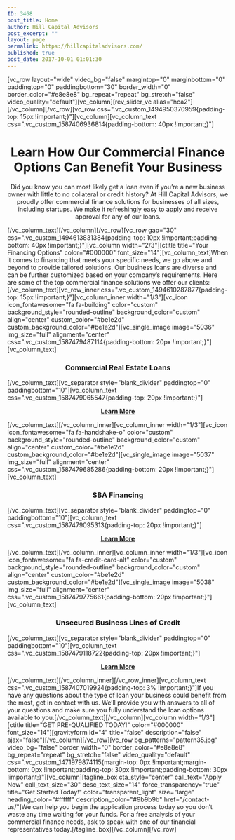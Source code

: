 ```yaml
---
ID: 3468
post_title: Home
author: Hill Capital Advisors
post_excerpt: ""
layout: page
permalink: https://hillcapitaladvisors.com/
published: true
post_date: 2017-10-01 01:01:30
---
```

<p>[vc_row layout="wide" video_bg="false" margintop="0" marginbottom="0" paddingtop="0" paddingbottom="30" border_width="0" border_color="#e8e8e8" bg_repeat="repeat" bg_stretch="false" video_quality="default"][vc_column][rev_slider_vc alias="hca2"][/vc_column][/vc_row][vc_row css=".vc_custom_1494950370959{padding-top: 15px !important;}"][vc_column][vc_column_text css=".vc_custom_1587406936814{padding-bottom: 40px !important;}"]</p>
<h1 style="text-align: center;">Learn How Our Commercial Finance Options Can Benefit Your Business</h1>
<p style="text-align: center;">Did you know you can most likely get a loan even if you’re a new business owner with little to no collateral or credit history? At Hill Capital Advisors, we proudly offer commercial finance solutions for businesses of all sizes, including startups. We make it refreshingly easy to apply and receive approval for any of our loans.</p>
<p>[/vc_column_text][/vc_column][/vc_row][vc_row gap="30" css=".vc_custom_1494613831384{padding-top: 10px !important;padding-bottom: 40px !important;}"][vc_column width="2/3"][ctitle title="Your Financing Options" color="#000000" font_size="14"][vc_column_text]When it comes to financing that meets your specific needs, we go above and beyond to provide tailored solutions. Our business loans are diverse and can be further customized based on your company’s requirements. Here are some of the top commercial finance solutions we offer our clients:[/vc_column_text][vc_row_inner css=".vc_custom_1494610287877{padding-top: 15px !important;}"][vc_column_inner width="1/3"][vc_icon icon_fontawesome="fa fa-building" color="custom" background_style="rounded-outline" background_color="custom" align="center" custom_color="#be1e2d" custom_background_color="#be1e2d"][vc_single_image image="5036" img_size="full" alignment="center" css=".vc_custom_1587479487114{padding-bottom: 20px !important;}"][vc_column_text]</p>
<h3 style="text-align: center;">Commercial Real Estate Loans</h3>
<p>[/vc_column_text][vc_separator style="blank_divider" paddingtop="0" paddingbottom="10"][vc_column_text css=".vc_custom_1587479065547{padding-top: 20px !important;}"]</p>
<p style="text-align: center;"><strong><a href="/commercial-financing/commercial-real-estate-financing/">Learn More</a></strong></p>
<p>[/vc_column_text][/vc_column_inner][vc_column_inner width="1/3"][vc_icon icon_fontawesome="fa fa-handshake-o" color="custom" background_style="rounded-outline" background_color="custom" align="center" custom_color="#be1e2d" custom_background_color="#be1e2d"][vc_single_image image="5037" img_size="full" alignment="center" css=".vc_custom_1587479685286{padding-bottom: 20px !important;}"][vc_column_text]</p>
<h3 style="text-align: center;">SBA Financing</h3>
<p>[/vc_column_text][vc_separator style="blank_divider" paddingtop="0" paddingbottom="10"][vc_column_text css=".vc_custom_1587479095313{padding-top: 20px !important;}"]</p>
<p style="text-align: center;"><strong><a href="/commercial-financing/small-business-loan-sba/">Learn More</a></strong></p>
<p>[/vc_column_text][/vc_column_inner][vc_column_inner width="1/3"][vc_icon icon_fontawesome="fa fa-credit-card-alt" color="custom" background_style="rounded-outline" background_color="custom" align="center" custom_color="#be1e2d" custom_background_color="#be1e2d"][vc_single_image image="5038" img_size="full" alignment="center" css=".vc_custom_1587479775661{padding-bottom: 20px !important;}"][vc_column_text]</p>
<h3 style="text-align: center;">Unsecured Business Lines of Credit</h3>
<p>[/vc_column_text][vc_separator style="blank_divider" paddingtop="0" paddingbottom="10"][vc_column_text css=".vc_custom_1587479118722{padding-top: 20px !important;}"]</p>
<p style="text-align: center;"><strong><a href="/commercial-financing/unsecured-business-lines-of-credit/">Learn More</a></strong></p>
<p>[/vc_column_text][/vc_column_inner][/vc_row_inner][vc_column_text css=".vc_custom_1587407019924{padding-top: 3% !important;}"]If you have any questions about the type of loan your business could benefit from the most, get in contact with us. We’ll provide you with answers to all of your questions and make sure you fully understand the loan options available to you.[/vc_column_text][/vc_column][vc_column width="1/3"][ctitle title="GET PRE-QUALIFIED TODAY!" color="#000000" font_size="14"][gravityform id="4" title="false" description="false" ajax="false"][/vc_column][/vc_row][vc_row bg_patterns="pattern35.jpg" video_bg="false" border_width="0" border_color="#e8e8e8" bg_repeat="repeat" bg_stretch="false" video_quality="default" css=".vc_custom_1471979874115{margin-top: 0px !important;margin-bottom: 0px !important;padding-top: 30px !important;padding-bottom: 30px !important;}"][vc_column][tagline_box cta_style="center" call_text="Apply Now" call_text_size="30" desc_text_size="14" force_transparency="true" title="Get Started Today!" color="transparent_light" size="large" heading_color="#ffffff" description_color="#9b9b9b" href="/contact-us/"]We can help you begin the application process today so you don’t waste any time waiting for your funds. For a free analysis of your commercial finance needs, ask to speak with one of our financial representatives today.[/tagline_box][/vc_column][/vc_row]</p>